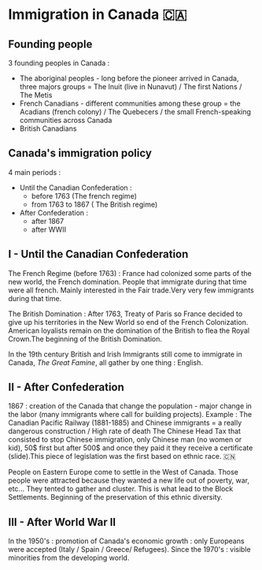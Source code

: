 # Immigration in Canada 🇨🇦
## Founding people

3 founding peoples in Canada : 
- The aboriginal peoples - long before the pioneer arrived in Canada, three majors groups = The Inuit (live in Nunavut) / The first Nations / The Metis 
- French Canadians - different communities among these group = the Acadians (french colony) / The Quebecers / the small French-speaking communities across Canada
- British Canadians

## Canada's immigration policy 

4 main periods :
- Until the Canadian Confederation  : 
	- before 1763 (The french regime)
	- from 1763 to 1867 ( The British regime)
- After Confederation : 
	- after 1867
	- after WWII

## I - Until the Canadian Confederation 

The French Regime (before 1763) : 
France had colonized some parts of the new world, the French domination. People that immigrate during that time were all french. Mainly interested in the Fair trade.Very very few immigrants during that time.

The British Domination :
After 1763, Treaty of Paris so France decided to give up his territories in the New World so end of the French Colonization.
American loyalists remain on the domination of the British to flea the Royal Crown.The beginning of the British Domination.

In the 19th century British and Irish Immigrants still come to immigrate in Canada, *The Great Famine*, all gather by one thing : English. 

## II - After Confederation 

1867 : creation of the Canada that change the population - major change in the labor (many immigrants where call for building projects). Example : The Canadian Pacific Railway (1881-1885) and Chinese immigrants = a really dangerous construction / High rate of death
The Chinese Head Tax that consisted to stop Chinese immigration, only Chinese man (no women or kid), 50$ first but  after 500$ and once they paid it they receive a certificate (slide).This piece of legislation was the first based on ethnic  race. 🇨🇳

People on Eastern Europe come to settle in the West of Canada.
Those people were attracted because they wanted a new life out of poverty, war, etc... They tented to gather and cluster. This is what lead to the Block Settlements. Beginning of the preservation of this ethnic diversity.

## III - After World War II

In the 1950's : promotion of Canada's economic growth : only Europeans were accepted (Italy / Spain / Greece/ Refugees).
Since the 1970's : visible minorities from the developing world.









